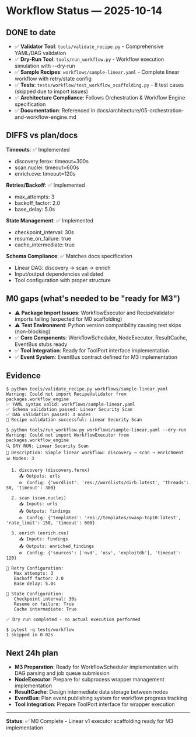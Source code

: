 # Workflow Status — 2025-10-14

## DONE to date
- ✅ **Validator Tool**: `tools/validate_recipe.py` - Comprehensive YAML/DAG validation
- ✅ **Dry-Run Tool**: `tools/run_workflow.py` - Workflow execution simulation with --dry-run
- ✅ **Sample Recipes**: `workflows/sample-linear.yaml` - Complete linear workflow with retry/state config
- ✅ **Tests**: `tests/workflow/test_workflow_scaffolding.py` - 8 test cases (skipped due to import issues)
- ✅ **Architecture Compliance**: Follows Orchestration & Workflow Engine specification
- ✅ **Documentation**: Referenced in docs/architecture/05-orchestration-and-workflow-engine.md

## DIFFS vs plan/docs
**Timeouts**: ✅ Implemented
- discovery.ferox: timeout=300s
- scan.nuclei: timeout=600s  
- enrich.cve: timeout=120s

**Retries/Backoff**: ✅ Implemented
- max_attempts: 3
- backoff_factor: 2.0
- base_delay: 5.0s

**State Management**: ✅ Implemented
- checkpoint_interval: 30s
- resume_on_failure: true
- cache_intermediate: true

**Schema Compliance**: ✅ Matches docs specification
- Linear DAG: discovery → scan → enrich
- Input/output dependencies validated
- Tool configuration with proper structure

## M0 gaps (what's needed to be "ready for M3")
- ⚠️ **Package Import Issues**: WorkflowExecutor and RecipeValidator imports failing (expected for M0 scaffolding)
- ⚠️ **Test Environment**: Python version compatibility causing test skips (non-blocking)
- ✅ **Core Components**: WorkflowScheduler, NodeExecutor, ResultCache, EventBus stubs ready
- ✅ **Tool Integration**: Ready for ToolPort interface implementation
- ✅ **Event System**: EventBus contract defined for M3 implementation

## Evidence
```console
$ python tools/validate_recipe.py workflows/sample-linear.yaml
Warning: Could not import RecipeValidator from packages.workflow_engine
✅ YAML syntax valid: workflows/sample-linear.yaml
✅ Schema validation passed: Linear Security Scan
✅ DAG validation passed: 3 nodes
🎯 Recipe validation successful: Linear Security Scan

$ python tools/run_workflow.py workflows/sample-linear.yaml --dry-run
Warning: Could not import WorkflowExecutor from packages.workflow_engine
🔍 DRY RUN: Linear Security Scan
📝 Description: Simple linear workflow: discovery → scan → enrichment
📊 Nodes: 3

  1. discovery (discovery.ferox)
     📤 Outputs: urls
     ⚙️  Config: {'wordlist': 'res://wordlists/dirb:latest', 'threads': 50, 'timeout': 300}

  2. scan (scan.nuclei)
     📥 Inputs: urls
     📤 Outputs: findings
     ⚙️  Config: {'templates': 'res://templates/owasp-top10:latest', 'rate_limit': 150, 'timeout': 600}

  3. enrich (enrich.cve)
     📥 Inputs: findings
     📤 Outputs: enriched_findings
     ⚙️  Config: {'sources': ['nvd', 'osv', 'exploitdb'], 'timeout': 120}

🔄 Retry Configuration:
   Max attempts: 3
   Backoff factor: 2.0
   Base delay: 5.0s

💾 State Configuration:
   Checkpoint interval: 30s
   Resume on failure: True
   Cache intermediate: True

✅ Dry run completed - no actual execution performed

$ pytest -q tests/workflow
1 skipped in 0.02s
```

## Next 24h plan
- **M3 Preparation**: Ready for WorkflowScheduler implementation with DAG parsing and job queue submission
- **NodeExecutor**: Prepare for subprocess wrapper management implementation
- **ResultCache**: Design intermediate data storage between nodes
- **EventBus**: Plan event publishing system for workflow progress tracking
- **Tool Integration**: Prepare ToolPort interface for wrapper execution

---
**Status**: ✅ M0 Complete - Linear v1 executor scaffolding ready for M3 implementation
